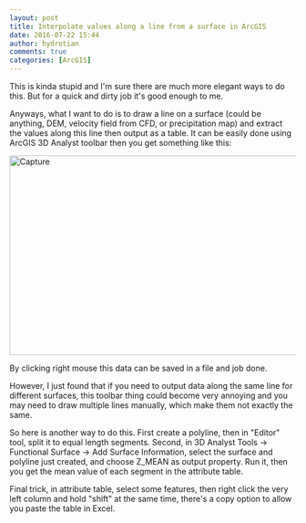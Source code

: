 ```yaml
---
layout: post
title: Interpolate values along a line from a surface in ArcGIS
date: 2016-07-22 15:44
author: hydrotian
comments: true
categories: [ArcGIS]
---
```

This is kinda stupid and I'm sure there are much more elegant ways to do this. But for a quick and dirty job it's good enough to me.

Anyways, what I want to do is to draw a line on a surface (could be anything, DEM, velocity field from CFD, or precipitation map) and extract the values along this line then output as a table. It can be easily done using ArcGIS 3D Analyst toolbar then you get something like this:

<img class="alignnone size-full wp-image-1150" src="https://tianzhounote.files.wordpress.com/2016/07/capture.png" alt="Capture" width="635" height="350" />

By clicking right mouse this data can be saved in a file and job done.

However, I just found that if you need to output data along the same line for different surfaces, this toolbar thing could become very annoying and you may need to draw multiple lines manually, which make them not exactly the same.

So here is another way to do this. First create a polyline, then in "Editor" tool, split it to equal length segments. Second, in 3D Analyst Tools -&gt; Functional Surface -&gt; Add Surface Information, select the surface and polyline just created, and choose Z_MEAN as output property. Run it, then you get the mean value of each segment in the attribute table.

Final trick, in attribute table, select some features, then right click the very left column and hold "shift" at the same time, there's a copy option to allow you paste the table in Excel.
